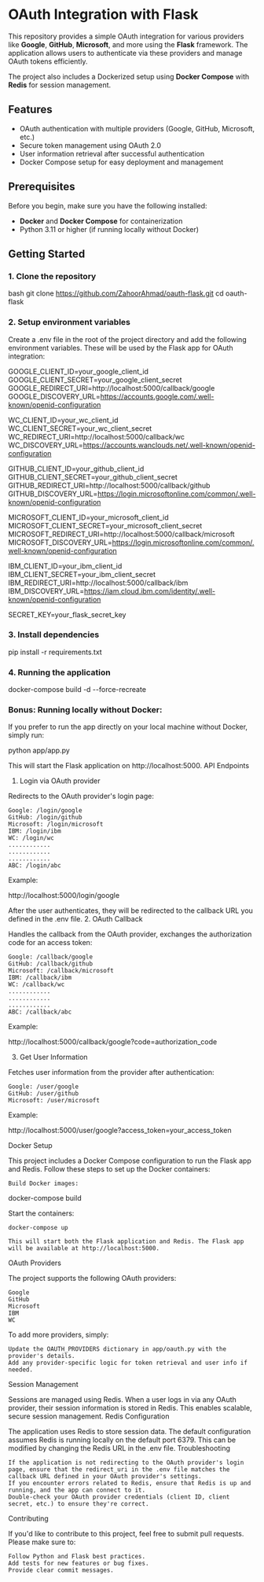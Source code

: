 # OAuth Integration with Flask

This repository provides a simple OAuth integration for various providers like **Google**, **GitHub**, **Microsoft**, and more using the **Flask** framework. The application allows users to authenticate via these providers and manage OAuth tokens efficiently.

The project also includes a Dockerized setup using **Docker Compose** with **Redis** for session management.

## Features

- OAuth authentication with multiple providers (Google, GitHub, Microsoft, etc.)
- Secure token management using OAuth 2.0
- User information retrieval after successful authentication
- Docker Compose setup for easy deployment and management

## Prerequisites

Before you begin, make sure you have the following installed:

- **Docker** and **Docker Compose** for containerization
- Python 3.11 or higher (if running locally without Docker)

## Getting Started

### 1. Clone the repository

bash
git clone https://github.com/ZahoorAhmad/oauth-flask.git
cd oauth-flask


### 2. Setup environment variables

Create a .env file in the root of the project directory and add the following environment variables. These will be used by the Flask app for OAuth integration:

GOOGLE_CLIENT_ID=your_google_client_id
GOOGLE_CLIENT_SECRET=your_google_client_secret
GOOGLE_REDIRECT_URI=http://localhost:5000/callback/google
GOOGLE_DISCOVERY_URL=https://accounts.google.com/.well-known/openid-configuration

WC_CLIENT_ID=your_wc_client_id
WC_CLIENT_SECRET=your_wc_client_secret
WC_REDIRECT_URI=http://localhost:5000/callback/wc
WC_DISCOVERY_URL=https://accounts.wanclouds.net/.well-known/openid-configuration


GITHUB_CLIENT_ID=your_github_client_id
GITHUB_CLIENT_SECRET=your_github_client_secret
GITHUB_REDIRECT_URI=http://localhost:5000/callback/github
GITHUB_DISCOVERY_URL=https://login.microsoftonline.com/common/.well-known/openid-configuration


MICROSOFT_CLIENT_ID=your_microsoft_client_id
MICROSOFT_CLIENT_SECRET=your_microsoft_client_secret
MICROSOFT_REDIRECT_URI=http://localhost:5000/callback/microsoft
MICROSOFT_DISCOVERY_URL=https://login.microsoftonline.com/common/.well-known/openid-configuration

IBM_CLIENT_ID=your_ibm_client_id
IBM_CLIENT_SECRET=your_ibm_client_secret
IBM_REDIRECT_URI=http://localhost:5000/callback/ibm
IBM_DISCOVERY_URL=https://iam.cloud.ibm.com/identity/.well-known/openid-configuration

SECRET_KEY=your_flask_secret_key

### 3. Install dependencies

pip install -r requirements.txt


### 4. Running the application

docker-compose build -d --force-recreate


### Bonus: Running locally without Docker:

If you prefer to run the app directly on your local machine without Docker, simply run:

python app/app.py



This will start the Flask application on http://localhost:5000.
API Endpoints
1. Login via OAuth provider

Redirects to the OAuth provider's login page:

    Google: /login/google
    GitHub: /login/github
    Microsoft: /login/microsoft
    IBM: /login/ibm
    WC: /login/wc
    ............
    ............
    ............
    ABC: /login/abc

Example:

http://localhost:5000/login/google

After the user authenticates, they will be redirected to the callback URL you defined in the .env file.
2. OAuth Callback

Handles the callback from the OAuth provider, exchanges the authorization code for an access token:

    Google: /callback/google
    GitHub: /callback/github
    Microsoft: /callback/microsoft
    IBM: /callback/ibm
    WC: /callback/wc
    ............
    ............
    ............
    ABC: /callback/abc

Example:

http://localhost:5000/callback/google?code=authorization_code

3. Get User Information

Fetches user information from the provider after authentication:

    Google: /user/google
    GitHub: /user/github
    Microsoft: /user/microsoft

Example:

http://localhost:5000/user/google?access_token=your_access_token

Docker Setup

This project includes a Docker Compose configuration to run the Flask app and Redis. Follow these steps to set up the Docker containers:

    Build Docker images:

docker-compose build

Start the containers:

    docker-compose up

    This will start both the Flask application and Redis. The Flask app will be available at http://localhost:5000.

OAuth Providers

The project supports the following OAuth providers:

    Google
    GitHub
    Microsoft
    IBM
    WC

To add more providers, simply:

    Update the OAUTH_PROVIDERS dictionary in app/oauth.py with the provider's details.
    Add any provider-specific logic for token retrieval and user info if needed.

Session Management

Sessions are managed using Redis. When a user logs in via any OAuth provider, their session information is stored in Redis. This enables scalable, secure session management.
Redis Configuration

The application uses Redis to store session data. The default configuration assumes Redis is running locally on the default port 6379. This can be modified by changing the Redis URL in the .env file.
Troubleshooting

    If the application is not redirecting to the OAuth provider's login page, ensure that the redirect_uri in the .env file matches the callback URL defined in your OAuth provider's settings.
    If you encounter errors related to Redis, ensure that Redis is up and running, and the app can connect to it.
    Double-check your OAuth provider credentials (client ID, client secret, etc.) to ensure they're correct.

Contributing

If you'd like to contribute to this project, feel free to submit pull requests. Please make sure to:

    Follow Python and Flask best practices.
    Add tests for new features or bug fixes.
    Provide clear commit messages.
